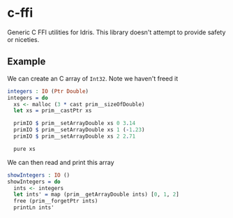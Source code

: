# c-ffi

Generic C FFI utilities for Idris. This library doesn't attempt to provide safety or niceties.

## Example

We can create an C array of `Int32`. Note we haven't freed it
<!-- idris
import System.FFI
import Prim.Array
import Prim.SizeOf
-->
```idris
integers : IO (Ptr Double)
integers = do
  xs <- malloc (3 * cast prim__sizeOfDouble)
  let xs = prim__castPtr xs

  primIO $ prim__setArrayDouble xs 0 3.14
  primIO $ prim__setArrayDouble xs 1 (-1.23)
  primIO $ prim__setArrayDouble xs 2 2.71

  pure xs
```
We can then read and print this array
```idris
showIntegers : IO ()
showIntegers = do
  ints <- integers
  let ints' = map (prim__getArrayDouble ints) [0, 1, 2]
  free (prim__forgetPtr ints)
  printLn ints'
```
<!-- idris
main : IO ()
main = showIntegers
-->
